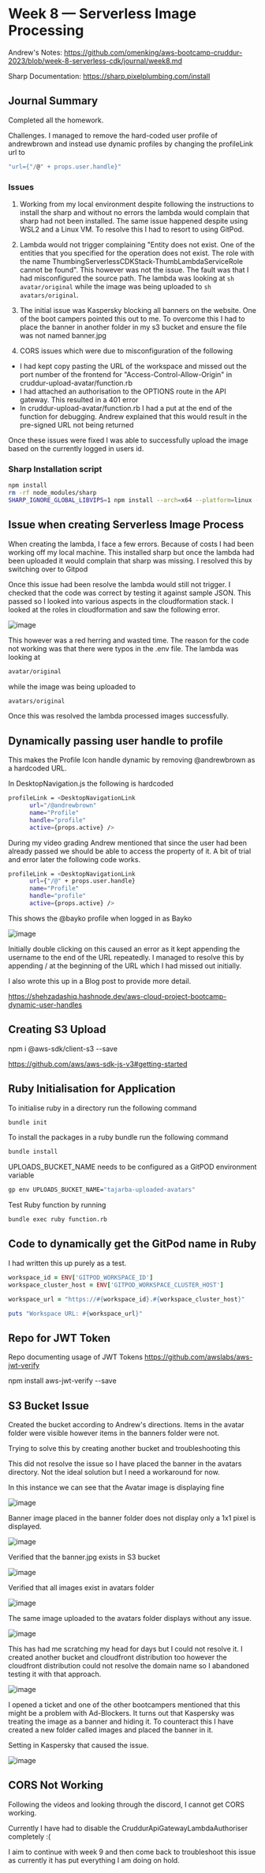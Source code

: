 # Week 8 — Serverless Image Processing

Andrew's Notes: <https://github.com/omenking/aws-bootcamp-cruddur-2023/blob/week-8-serverless-cdk/journal/week8.md>

Sharp Documentation: <https://sharp.pixelplumbing.com/install>

## Journal Summary

Completed all the homework.

Challenges.
I managed to remove the hard-coded user profile of andrewbrown and instead use dynamic profiles by changing the profileLink url to

```typescript
"url={"/@" + props.user.handle}"
```

### Issues

1. Working from my local environment despite following the instructions to install the sharp and without no errors the lambda would complain that sharp had not been installed. The same issue happened despite using WSL2 and a Linux VM. To resolve this I had to resort to using GitPod.

2. Lambda would not trigger complaining "Entity does not exist. One of the entities that you specified for the operation does not exist. The role with the name ThumbingServerlessCDKStack-ThumbLambdaServiceRole cannot be found".
This however was not the issue. The fault was that I had misconfigured the source path. The lambda was looking at ```sh avatar/original``` while the image was being uploaded to ```sh avatars/original```.

3. The initial issue was Kaspersky blocking all banners on the website. One of the boot campers pointed this out to me. To overcome this I had to place the banner in another folder in my s3 bucket and ensure the file was not named banner.jpg

4. CORS issues which were due to misconfiguration of the following

- I had kept copy pasting the URL of the workspace and missed out the port number of the frontend for "Access-Control-Allow-Origin" in
cruddur-upload-avatar/function.rb
- I had attached an authorisation to the OPTIONS route in the API gateway. This resulted in a 401 error
- In cruddur-upload-avatar/function.rb I had a put at the end of the function for debugging. Andrew explained that this would result in the pre-signed URL not being returned

Once these issues were fixed I was able to successfully upload the image based on the currently logged in users id.

### Sharp Installation script

```sh
npm install
rm -rf node_modules/sharp
SHARP_IGNORE_GLOBAL_LIBVIPS=1 npm install --arch=x64 --platform=linux --libc=glibc sharp
```

## Issue when creating Serverless Image Process

When creating the lambda, I face a few errors. Because of costs I had been working off my local machine. This installed sharp but once the lambda had been uploaded it would complain that sharp was missing. I resolved this by switching over to Gitpod

Once this issue had been resolve the lambda would still not trigger. I checked that the code was correct by testing it against sample JSON. This passed so I looked into various aspects in the cloudformation stack. I looked at the roles in cloudformation and saw the following error.

![image](https://user-images.githubusercontent.com/5746804/232346131-f3a24fda-9819-48e7-92f2-e0760d7b9d19.png)

This however was a red herring and wasted time. The reason for the code not working was that there were typos in the .env file. The lambda was looking at

```sh
avatar/original
```

while the image was being uploaded to

```sh
avatars/original
```

Once this was resolved the lambda processed images successfully.

## Dynamically passing user handle to profile

This makes the Profile Icon handle dynamic by removing @andrewbrown as a hardcoded URL.

In DesktopNavigation.js the following is hardcoded

```sh
profileLink = <DesktopNavigationLink 
      url="/@andrewbrown" 
      name="Profile"
      handle="profile"
      active={props.active} />
```

During my video grading Andrew mentioned that since the user had been already passed we should be able to access the property of it. A bit of trial and error later the following code works.

```sh
profileLink = <DesktopNavigationLink 
      url={"/@" + props.user.handle}
      name="Profile"
      handle="profile"
      active={props.active} />
```

This shows the @bayko profile when logged in as Bayko

![image](https://user-images.githubusercontent.com/5746804/234735739-03bb7353-79a5-4474-a7cf-4a5346a3b753.png)

Initially double clicking on this caused an error as it kept appending the username to the end of the URL repeatedly. I managed to resolve this by appending / at the beginning of the URL which I had missed out initially.

I also wrote this up in a Blog post to provide more detail.

<https://shehzadashiq.hashnode.dev/aws-cloud-project-bootcamp-dynamic-user-handles>

## Creating S3 Upload

npm i @aws-sdk/client-s3 --save

<https://github.com/aws/aws-sdk-js-v3#getting-started>

## Ruby Initialisation for Application

To initialise ruby in a directory run the following command

```sh
bundle init
```

To install the packages in a ruby bundle run the following command

```sh
bundle install
```

UPLOADS_BUCKET_NAME needs to be configured as a GitPOD environment variable

```sh
gp env UPLOADS_BUCKET_NAME="tajarba-uploaded-avatars"
```

Test Ruby function by running

```sh
bundle exec ruby function.rb
```

## Code to dynamically get the GitPod name in Ruby

I had written this up purely as a test.

```rb
workspace_id = ENV['GITPOD_WORKSPACE_ID']
workspace_cluster_host = ENV['GITPOD_WORKSPACE_CLUSTER_HOST']

workspace_url = "https://#{workspace_id}.#{workspace_cluster_host}"

puts "Workspace URL: #{workspace_url}"
```

## Repo for JWT Token

Repo documenting usage of JWT Tokens <https://github.com/awslabs/aws-jwt-verify>

npm install aws-jwt-verify --save

## S3 Bucket Issue

Created the bucket according to Andrew's directions. Items in the avatar folder were visible however items in the banners folder were not.

Trying to solve this by creating another bucket and troubleshooting this

This did not resolve the issue so I have placed the banner in the avatars directory. Not the ideal solution but I need a workaround for now.

In this instance we can see that the Avatar image is displaying fine

![image](https://user-images.githubusercontent.com/5746804/234272652-f5698bfb-16ca-482b-9fc6-4ef565e713e8.png)

Banner image placed in the banner folder does not display only a 1x1 pixel is displayed.

![image](https://user-images.githubusercontent.com/5746804/234272936-d99df89e-366d-4648-8258-c1b9b31ecb3f.png)

Verified that the banner.jpg exists in S3 bucket

![image](https://user-images.githubusercontent.com/5746804/234273214-9a8d032c-d375-45c6-aed5-8de2551da96c.png)

Verified that all images exist in avatars folder

![image](https://user-images.githubusercontent.com/5746804/234273396-7ae0437b-afc5-41fb-b6b6-61fcd4adc722.png)

The same image uploaded to the avatars folder displays without any issue.

![image](https://user-images.githubusercontent.com/5746804/234273571-9b150301-ca9a-4201-b86e-ae70003a035f.png)

This has had me scratching my head for days but I could not resolve it. I created another bucket and cloudfront distribution too however the cloudfront distribution could not resolve the domain name so I abandoned testing it with that approach.

![image](https://user-images.githubusercontent.com/5746804/234274388-9cc2672f-6758-47d6-9ea1-5d5001804439.png)

I opened a ticket and one of the other bootcampers mentioned that this might be a problem with Ad-Blockers. It turns out that Kaspersky was treating the image as a banner and hiding it. To counteract this I have created a new folder called images and placed the banner in it.

Setting in Kaspersky that caused the issue.

![image](https://user-images.githubusercontent.com/5746804/234359114-132d52c9-bbdc-4457-9a33-3f005a953f35.png)

## CORS Not Working

Following the videos and looking through the discord, I cannot get CORS working.

Currently I have had to disable the CruddurApiGatewayLambdaAuthoriser completely :(

I aim to continue with week 9 and then come back to troubleshoot this issue as currently it has put everything I am doing on hold.
